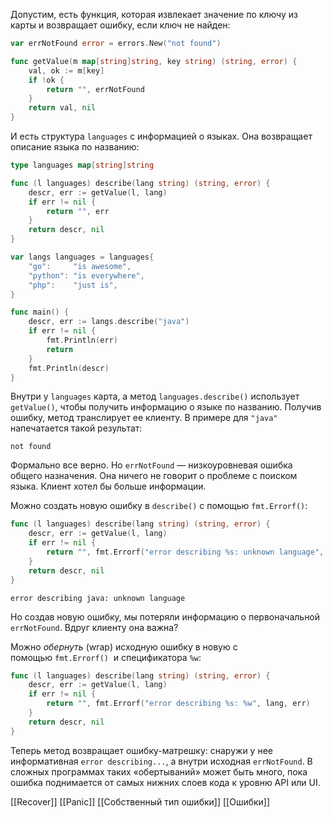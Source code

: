 Допустим, есть функция, которая извлекает значение по ключу из карты и возвращает ошибку, если ключ не найден:

```go
var errNotFound error = errors.New("not found")

func getValue(m map[string]string, key string) (string, error) {
    val, ok := m[key]
    if !ok {
        return "", errNotFound
    }
    return val, nil
}
```

И есть структура `languages` с информацией о языках. Она возвращает описание языка по названию:

```go
type languages map[string]string

func (l languages) describe(lang string) (string, error) {
    descr, err := getValue(l, lang)
    if err != nil {
        return "", err
    }
    return descr, nil
}
```

```go
var langs languages = languages{
    "go":     "is awesome",
    "python": "is everywhere",
    "php":    "just is",
}

func main() {
    descr, err := langs.describe("java")
    if err != nil {
        fmt.Println(err)
        return
    }
    fmt.Println(descr)
}
```

Внутри у `languages` карта, а метод `languages.describe()` использует `getValue()`, чтобы получить информацию о языке по названию. Получив ошибку, метод транслирует ее клиенту. В примере для `"java"` напечатается такой результат:

```no-highlight
not found
```

Формально все верно. Но `errNotFound` — низкоуровневая ошибка общего назначения. Она ничего не говорит о проблеме с поиском языка. Клиент хотел бы больше информации.

Можно создать новую ошибку в `describe()` с помощью `fmt.Errorf()`:

```go
func (l languages) describe(lang string) (string, error) {
    descr, err := getValue(l, lang)
    if err != nil {
        return "", fmt.Errorf("error describing %s: unknown language", lang)
    }
    return descr, nil
}
```

```no-highlight
error describing java: unknown language
```

Но создав новую ошибку, мы потеряли информацию о первоначальной `errNotFound`. Вдруг клиенту она важна?

Можно _обернуть_ (wrap) исходную ошибку в новую с помощью `fmt.Errorf()`  и спецификатора `%w`:

```go
func (l languages) describe(lang string) (string, error) {
    descr, err := getValue(l, lang)
    if err != nil {
        return "", fmt.Errorf("error describing %s: %w", lang, err)
    }
    return descr, nil
}
```

Теперь метод возвращает ошибку-матрешку: снаружи у нее информативная `error describing...`, а внутри исходная `errNotFound`. В сложных программах таких «обертываний» может быть много, пока ошибка поднимается от самых нижних слоев кода к уровню API или UI.

[[Recover]] [[Panic]] [[Собственный тип ошибки]] [[Ошибки]]